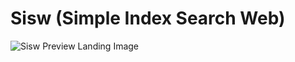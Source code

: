 # Sisw (Simple Index Search Web)

![Sisw Preview Landing Image](https://github.com/SergioLKG/Sisw/assets/87675908/d3839d2a-6ac3-4965-8481-7732f3c9a304)
